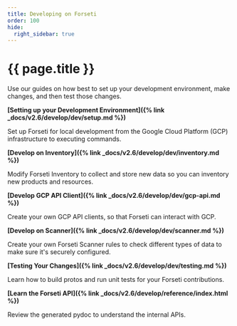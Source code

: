 ```yaml
---
title: Developing on Forseti
order: 100
hide:
  right_sidebar: true
---
```


# {{ page.title }}

Use our guides on how best to set up your development environment, make changes,
and then test those changes.

**[Setting up your Development Environment]({% link _docs/v2.6/develop/dev/setup.md %})**

Set up Forseti for local development from the Google Cloud Platform (GCP)
infrastructure to executing commands.

**[Develop on Inventory]({% link _docs/v2.6/develop/dev/inventory.md %})**

Modify Forseti Inventory to collect and store new data so you can inventory
new products and resources.

**[Develop GCP API Client]({% link _docs/v2.6/develop/dev/gcp-api.md %})**

Create your own GCP API clients, so that Forseti can interact with GCP.

**[Develop on Scanner]({% link _docs/v2.6/develop/dev/scanner.md %})**

Create your own Forseti Scanner rules to check different types of data to
make sure it's securely configured.

**[Testing Your Changes]({% link _docs/v2.6/develop/dev/testing.md %})**

Learn how to build protos and run unit tests for your Forseti contributions.

**[Learn the Forseti API]({% link _docs/v2.6/develop/reference/index.html %})**

Review the generated pydoc to understand the internal APIs.
